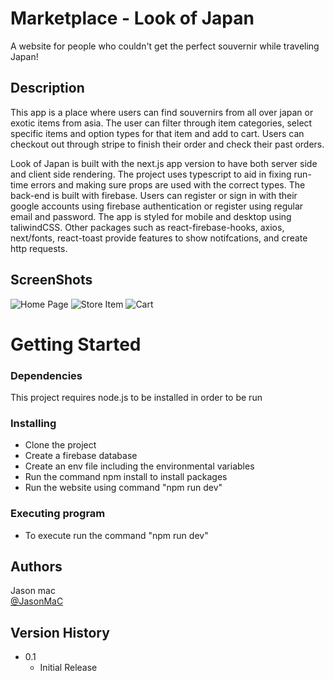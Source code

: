 # Marketplace - Look of Japan

A website for people who couldn't get the perfect souvernir while traveling Japan!

## Description

This app is a place where users can find souvernirs from all over japan or exotic items from asia. The user can filter through item categories, select specific items and option types for that item and add to cart. Users can checkout out through stripe to finish their order and check their past orders.

Look of Japan is built with the next.js app version to have both server side and client side rendering. The project uses typescript to aid in fixing run-time errors and making sure props are used with the correct types. The back-end is built with firebase. Users can register or sign in with their google accounts using firebase authentication or register using regular email and password. The app is styled for mobile and desktop using taliwindCSS. Other packages such as react-firebase-hooks, axios, next/fonts, react-toast provide features to show notifcations, and create http requests.

## ScreenShots

![Home Page](https://imgur.com/rsa63Vy.png "HomePage")
![Store Item](https://imgur.com/kNWMVEZ.png "Creating a Post")
![Cart](https://imgur.com/z0VkxCW.png "Individual Post")

# Getting Started

### Dependencies

This project requires node.js to be installed in order to be run

### Installing

- Clone the project
- Create a firebase database
- Create an env file including the environmental variables
- Run the command npm install to install packages
- Run the website using command "npm run dev"

### Executing program

- To execute run the command "npm run dev"

## Authors

Jason mac  
[@JasonMaC](https://github.com/JasonMac123/)

## Version History

- 0.1
  - Initial Release
